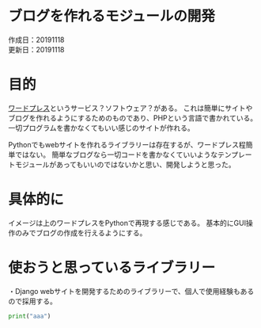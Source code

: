 # ブログを作れるモジュールの開発

作成日：20191118\
更新日：20191118

# 目的
[ワードプレス](https://ja.wordpress.com/)というサービス？ソフトウェア？がある。
これは簡単にサイトやブログを作れるようにするためのものであり、PHPという言語で書かれている。
一切プログラムを書かなくてもいい感じのサイトが作れる。

Pythonでもwebサイトを作れるライブラリーは存在するが、ワードプレス程簡単ではない。
簡単なブログなら一切コードを書かなくていいようなテンプレートモジュールがあってもいいのではないかと思い、開発しようと思った。

# 具体的に
イメージは上のワードプレスをPythonで再現する感じである。
基本的にGUI操作のみでブログの作成を行えるようにする。

# 使おうと思っているライブラリー
・Django
webサイトを開発するためのライブラリーで、個人で使用経験もあるので採用する。

```python
print("aaa")
```